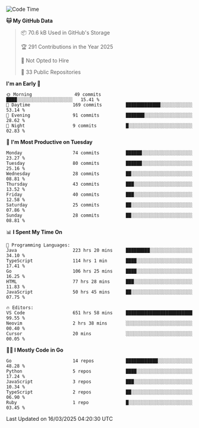 <!--START_SECTION:thansetan-waka-->
![Code Time](http://img.shields.io/badge/Code%20Time-654%20hrs%2056%20mins-blue)

**🐱 My GitHub Data** 

> 📦 70.6 kB Used in GitHub's Storage 
 > 
> 🏆 291 Contributions in the Year 2025
 > 
> 🚫 Not Opted to Hire
 > 
> 📜 33 Public Repositories 
 > 

**I'm an Early 🐤** 

```text
🌞 Morning                49 commits          ████░░░░░░░░░░░░░░░░░░░░░   15.41 % 
🌆 Daytime                169 commits         █████████████░░░░░░░░░░░░   53.14 % 
🌃 Evening                91 commits          ███████░░░░░░░░░░░░░░░░░░   28.62 % 
🌙 Night                  9 commits           █░░░░░░░░░░░░░░░░░░░░░░░░   02.83 % 
```

📅 **I'm Most Productive on Tuesday** 

```text
Monday                   74 commits          ██████░░░░░░░░░░░░░░░░░░░   23.27 % 
Tuesday                  80 commits          ██████░░░░░░░░░░░░░░░░░░░   25.16 % 
Wednesday                28 commits          ██░░░░░░░░░░░░░░░░░░░░░░░   08.81 % 
Thursday                 43 commits          ███░░░░░░░░░░░░░░░░░░░░░░   13.52 % 
Friday                   40 commits          ███░░░░░░░░░░░░░░░░░░░░░░   12.58 % 
Saturday                 25 commits          ██░░░░░░░░░░░░░░░░░░░░░░░   07.86 % 
Sunday                   28 commits          ██░░░░░░░░░░░░░░░░░░░░░░░   08.81 % 
```

📊 **I Spent My Time On** 

```text
💬 Programming Languages: 
Java                     223 hrs 20 mins     █████████░░░░░░░░░░░░░░░░   34.10 % 
TypeScript               114 hrs 1 min       ████░░░░░░░░░░░░░░░░░░░░░   17.41 % 
Go                       106 hrs 25 mins     ████░░░░░░░░░░░░░░░░░░░░░   16.25 % 
HTML                     77 hrs 28 mins      ███░░░░░░░░░░░░░░░░░░░░░░   11.83 % 
JavaScript               50 hrs 45 mins      ██░░░░░░░░░░░░░░░░░░░░░░░   07.75 % 

🔥 Editors: 
VS Code                  651 hrs 58 mins     █████████████████████████   99.55 % 
Neovim                   2 hrs 38 mins       ░░░░░░░░░░░░░░░░░░░░░░░░░   00.40 % 
Cursor                   20 mins             ░░░░░░░░░░░░░░░░░░░░░░░░░   00.05 % 
```

**🧑‍💻 I Mostly Code in Go** 

```text
Go                       14 repos            ████████████░░░░░░░░░░░░░   48.28 % 
Python                   5 repos             ████░░░░░░░░░░░░░░░░░░░░░   17.24 % 
JavaScript               3 repos             ███░░░░░░░░░░░░░░░░░░░░░░   10.34 % 
TypeScript               2 repos             ██░░░░░░░░░░░░░░░░░░░░░░░   06.90 % 
Ruby                     1 repo              █░░░░░░░░░░░░░░░░░░░░░░░░   03.45 % 
```

Last Updated on 16/03/2025 04:20:30 UTC
<!--END_SECTION:thansetan-waka-->
